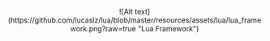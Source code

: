 <p align="center">
</p>
<p align="center">
![Alt text](https://github.com/lucaslz/lua/blob/master/resources/assets/lua/lua_framework.png?raw=true "Lua Framework")
